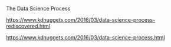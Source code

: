 
The Data Science Process


https://www.kdnuggets.com/2016/03/data-science-process-rediscovered.html

https://www.kdnuggets.com/2016/03/data-science-process.html


